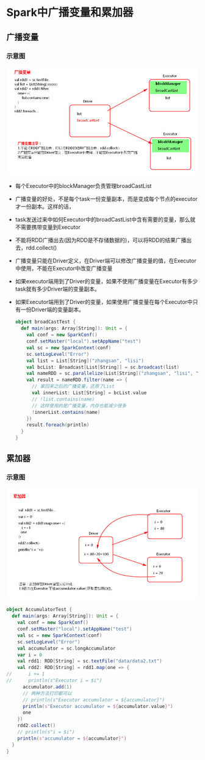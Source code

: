 # Spark中广播变量和累加器

## 广播变量

### 示意图

![](pic\广播变量.png)

* 每个Executor中的blockManager负责管理broadCastList

* 广播变量的好处，不是每个task一份变量副本，而是变成每个节点的executor才一份副本。这样的话，

* task发送过来中如何Executor中的broadCastList中含有需要的变量，那么就不需要携带变量到Executor

* 不能将RDD广播出去(因为RDD是不存储数据的)，可以将RDD的结果广播出去，rdd.collect()

* 广播变量只能在Driver定义，在Driver端可以修改广播变量的值，在Executor中使用，不能在Executor中改变广播变量

* 如果executor端用到了Driver的变量，如果不使用广播变量在Executor有多少task就有多少Driver端的变量副本。

* 如果Executor端用到了Driver的变量，如果使用广播变量在每个Executor中只有一份Driver端的变量副本。

  ```scala
  object broadCastTest {
    def main(args: Array[String]): Unit = {
      val conf = new SparkConf()
      conf.setMaster("local").setAppName("test")
      val sc = new SparkContext(conf)
      sc.setLogLevel("Error")
      val list = List[String]("zhangsan", "lisi")
      val bcList: Broadcast[List[String]] = sc.broadcast(list)
      val nameRDD = sc.parallelize(List[String]("zhangsan", "lisi", "wangwu"))
      val result = nameRDD.filter(name => {
        // 拿回来之后的广播变量，还原了List
        val innerList: List[String] = bcList.value
        // !list.contains(name)
        // 这样使用的是广播变量，内存也能减少很多
        !innerList.contains(name)
      })
      result.foreach(println)
    }
  }
  ```

## 累加器

### 示意图

![](pic\累计器.png)

```scala
object AccumulatorTest {
  def main(args: Array[String]): Unit = {
    val conf = new SparkConf()
    conf.setMaster("local").setAppName("test")
    val sc = new SparkContext(conf)
    sc.setLogLevel("Error")
    val accumulator = sc.longAccumulator
    var i = 0
    val rdd1: RDD[String] = sc.textFile("data/data2.txt")
    val rdd2: RDD[String] = rdd1.map(one => {
//      i += 1
//      println(s"Executor i = $i")
      accumulator.add(1)
      // 两种方法打印都可以
      // println(s"Executor accumulator = ${accumulator}")
      println(s"Executor accumulator = ${accumulator.value}")
      one
    })
    rdd2.collect()
    // println(s"i = $i")
    println(s"accumulator = ${accumulator}")
  }
}
```



  